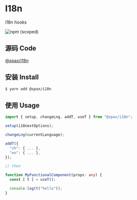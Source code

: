 # I18n

i18n hooks

![npm (scoped)](https://img.shields.io/npm/v/@spax/i18n?color=4caf50)

## 源码 Code

[@spax/i18n](https://github.com/spaxjs/spax/tree/master/packages/i18n)

## 安装 Install

```bash
$ yarn add @spax/i18n
```

## 使用 Usage

```typescript
import { setup, changeLng, addT, useT } from "@spax/i18n";

setup(i18nextOptions);

changeLng(currentLanguage);

addT({
  "zh": { ... },
  "en": { ... },
});

// then

function MyFunctionalComponent(props: any) {
  const [ t ] = useT();

  console.log(t("hello"));
}
```
